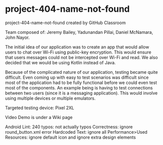 # project-404-name-not-found
project-404-name-not-found created by GitHub Classroom

Team composed of: Jeremy Bailey, Yadunandan Pillai, Daniel McNamara, John Nayor.

The initial idea of our application was to create an app that would allow users to chat over Wi-Fi using public-key encryption. This would ensure that users messages could not be intercepted over Wi-Fi and read. We also decided that we would be using Kotlin instead of Java. 

Because of the complicated nature of our application, testing became quite difficult. Even coming up with easy to test scenarios was difficult since most of the application had to be fully functional before we could even test most of the components. An example being is having to test connections between two users (since it is a messaging application). This would involve using multiple devices or multiple emulators.  

Targeted testing device: Pixel 2XL 

Video Demo is under a Wiki page

Android Lint:
240 typos: not actually typos 
Correctness: ignore round_button.xml error 
Hardcoded Text: ignore all 
Performance>Used Resources: ignore default icon and ignore extra design elements  

